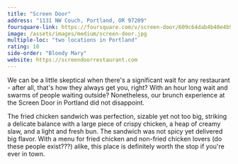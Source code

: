 ```yaml
---
title: "Screen Door"
address: "1131 NW Couch, Portland, OR 97209"
foursquare-link: https://foursquare.com/v/screen-door/609c64dab4b40e4b9aad5317
image: /assets/images/medium/screen-door.jpg
multiple-loc: "two locations in Portland"
rating: 10
side-order: "Bloody Mary"
website: https://screendoorrestaurant.com
---
```


We can be a little skeptical when there's a significant wait for any restaurant - after all, that's how they always get
you, right? With an hour long wait and swarms of people waiting outside? Nonetheless, our brunch experience at the
Screen Door in Portland did not disappoint.

The fried chicken sandwich was perfection, sizable yet not too big, striking a delicate balance with a large piece of
crispy chicken, a heap of creamy slaw, and a light and fresh bun. The sandwich was not spicy yet delivered big flavor.
With a menu for fried chicken and non-fried chicken lovers (do these people exist???) alike, this place is definitely
worth the stop if you're ever in town.
